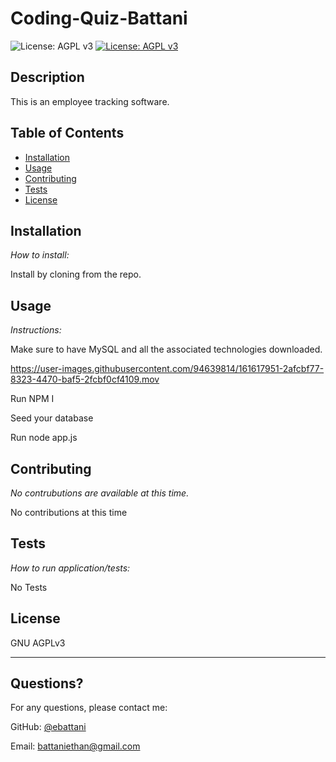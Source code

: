 # Coding-Quiz-Battani



  ![License: AGPL v3](https://www.gnu.org/licenses/agpl-3.0)
  [![License: AGPL v3](https://img.shields.io/badge/License-AGPL_v3-blue.svg)](https://www.gnu.org/licenses/agpl-3.0)

    
  ## Description 

  This is an employee tracking software.

  ## Table of Contents
  * [Installation](#installation)
  * [Usage](#usage)
  * [Contributing](#contributing)
  * [Tests](#tests)
  * [License](#license)
    
  ## Installation
    
  *How to install:*
    
  Install by cloning from the repo. 
    
  ## Usage 
    
  *Instructions:*
    
  Make sure to have MySQL and all the associated technologies downloaded. 
  
  https://user-images.githubusercontent.com/94639814/161617951-2afcbf77-8323-4470-baf5-2fcbf0cf4109.mov


  Run NPM I
  
  Seed your database
  
  Run node app.js
    
  ## Contributing
    
  *No contrubutions are available at this time.*
    
  No contributions at this time
    
  ## Tests
    
  *How to run application/tests:*
    
  No Tests
    
  ## License
    
  GNU AGPLv3
  
  ---
    
  ## Questions?
  For any questions, please contact me:
   
  GitHub: [@ebattani](https://api.github.com/users/ebattani)

  Email: battaniethan@gmail.com
